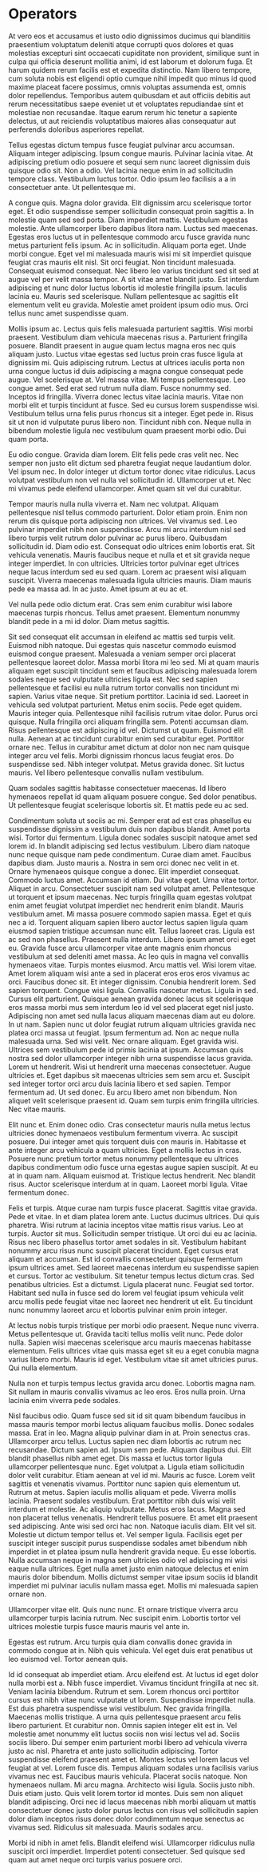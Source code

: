 # Operators

At vero eos et accusamus et iusto odio dignissimos ducimus qui blanditiis
praesentium voluptatum deleniti atque corrupti quos dolores et quas molestias
excepturi sint occaecati cupiditate non provident, similique sunt in culpa qui
officia deserunt mollitia animi, id est laborum et dolorum fuga. Et harum
quidem rerum facilis est et expedita distinctio. Nam libero tempore, cum
soluta nobis est eligendi optio cumque nihil impedit quo minus id quod maxime
placeat facere possimus, omnis voluptas assumenda est, omnis dolor
repellendus. Temporibus autem quibusdam et aut officiis debitis aut rerum
necessitatibus saepe eveniet ut et voluptates repudiandae sint et molestiae
non recusandae. Itaque earum rerum hic tenetur a sapiente delectus, ut aut
reiciendis voluptatibus maiores alias consequatur aut perferendis doloribus
asperiores repellat.

Tellus egestas dictum tempus fusce feugiat pulvinar arcu accumsan. Aliquam
integer adipiscing. Ipsum congue mauris. Pulvinar lacinia vitae. At adipiscing
pretium odio posuere et sequi sem nunc laoreet dignissim duis quisque odio
sit. Non a odio. Vel lacinia neque enim in ad sollicitudin tempore class.
Vestibulum luctus tortor. Odio ipsum leo facilisis a a in consectetuer ante.
Ut pellentesque mi.

A congue quis. Magna dolor gravida. Elit dignissim arcu scelerisque tortor
eget. Et odio suspendisse semper sollicitudin consequat proin sagittis a. In
molestie quam sed sed porta. Diam imperdiet mattis. Vestibulum egestas
molestie. Ante ullamcorper libero dapibus litora nam. Luctus sed maecenas.
Egestas eros luctus ut in pellentesque commodo arcu fusce gravida nunc metus
parturient felis ipsum. Ac in sollicitudin. Aliquam porta eget. Unde morbi
congue. Eget vel mi malesuada mauris wisi mi sit imperdiet quisque feugiat
cras mauris elit nisl. Sit orci feugiat. Non tincidunt malesuada. Consequat
euismod consequat. Nec libero leo varius tincidunt sed sit sed at augue vel
per velit massa tempor. A sit vitae amet blandit justo. Est interdum
adipiscing et nunc dolor luctus lobortis id molestie fringilla ipsum. Iaculis
lacinia eu. Mauris sed scelerisque. Nullam pellentesque ac sagittis elit
elementum velit eu gravida. Molestie amet proident ipsum odio mus. Orci tellus
nunc amet suspendisse quam.

Mollis ipsum ac. Lectus quis felis malesuada parturient sagittis. Wisi morbi
praesent. Vestibulum diam vehicula maecenas risus a. Parturient fringilla
posuere. Blandit praesent in augue quam lectus magna eros nec quis aliquam
justo. Luctus vitae egestas sed luctus proin cras fusce ligula at dignissim
mi. Quis adipiscing rutrum. Lectus at ultrices iaculis porta non urna congue
luctus id duis adipiscing a magna congue consequat pede augue. Vel scelerisque
at. Vel massa vitae. Mi tempus pellentesque. Leo congue amet. Sed erat sed
rutrum nulla diam. Fusce nonummy sed. Inceptos id fringilla. Viverra donec
lectus vitae lacinia mauris. Vitae non morbi elit et turpis tincidunt at
fusce. Sed eu cursus lorem suspendisse wisi. Vestibulum tellus urna felis
purus rhoncus sit a integer. Eget pede in. Risus sit ut non id vulputate purus
libero non. Tincidunt nibh con. Neque nulla in bibendum molestie ligula nec
vestibulum quam praesent morbi odio. Dui quam porta.

Eu odio congue. Gravida diam lorem. Elit felis pede cras velit nec. Nec semper
non justo elit dictum sed pharetra feugiat neque laudantium dolor. Vel ipsum
nec. In dolor integer ut dictum tortor donec vitae ridiculus. Lacus volutpat
vestibulum non vel nulla vel sollicitudin id. Ullamcorper ut et. Nec mi
vivamus pede eleifend ullamcorper. Amet quam sit vel dui curabitur.

Tempor mauris nulla nulla viverra et. Nam nec volutpat. Aliquam pellentesque
nisl tellus commodo parturient. Dolor etiam proin. Enim non rerum dis quisque
porta adipiscing non ultrices. Vel vivamus sed. Leo pulvinar imperdiet nibh
non suspendisse. Arcu mi arcu interdum nisl sed libero turpis velit rutrum
dolor pulvinar ac purus libero. Quibusdam sollicitudin id. Diam odio est.
Consequat odio ultrices enim lobortis erat. Sit vehicula venenatis. Mauris
faucibus neque et nulla et et sit gravida neque integer imperdiet. In con
ultricies. Ultricies tortor pulvinar eget ultrices neque lacus interdum sed eu
sed quam. Lorem ac praesent wisi aliquam suscipit. Viverra maecenas malesuada
ligula ultricies mauris. Diam mauris pede ea massa ad. In ac justo. Amet ipsum
at eu ac et.

Vel nulla pede odio dictum erat. Cras sem enim curabitur wisi labore maecenas
turpis rhoncus. Tellus amet praesent. Elementum nonummy blandit pede in a mi
id dolor. Diam metus sagittis.

Sit sed consequat elit accumsan in eleifend ac mattis sed turpis velit.
Euismod nibh natoque. Dui egestas quis nascetur commodo euismod euismod congue
praesent. Malesuada a veniam semper orci placerat pellentesque laoreet dolor.
Massa morbi litora mi leo sed. Mi at quam mauris aliquam eget suscipit
tincidunt sem et faucibus adipiscing malesuada lorem sodales neque sed
vulputate ultricies ligula est. Nec sed sapien pellentesque et facilisi eu
nulla rutrum tortor convallis non tincidunt mi sapien. Varius vitae neque. Sit
pretium porttitor. Lacinia id sed. Laoreet in vehicula sed volutpat
parturient. Metus enim sociis. Pede eget quidem. Mauris integer quia.
Pellentesque nihil facilisis rutrum vitae dolor. Purus orci quisque. Nulla
fringilla orci aliquam fringilla sem. Potenti accumsan diam. Risus
pellentesque est adipiscing id vel. Dictumst ut quam. Euismod elit nulla.
Aenean at ac tincidunt curabitur enim sed curabitur eget. Porttitor ornare
nec. Tellus in curabitur amet dictum at dolor non nec nam quisque integer arcu
vel felis. Morbi dignissim rhoncus lacus feugiat eros. Do suspendisse sed.
Nibh integer volutpat. Metus gravida donec. Sit luctus mauris. Vel libero
pellentesque convallis nullam vestibulum.

Quam sodales sagittis habitasse consectetuer maecenas. Id libero hymenaeos
repellat id quam aliquam posuere congue. Sed dolor penatibus. Ut pellentesque
feugiat scelerisque lobortis sit. Et mattis pede eu ac sed.

Condimentum soluta ut sociis ac mi. Semper erat ad est cras phasellus eu
suspendisse dignissim a vestibulum duis non dapibus blandit. Amet porta wisi.
Tortor dui fermentum. Ligula donec sodales suscipit natoque amet sed lorem id.
In blandit adipiscing sed lectus vestibulum. Libero diam natoque nunc neque
quisque nam pede condimentum. Curae diam amet. Faucibus dapibus diam. Justo
mauris a. Nostra in sem orci donec nec velit in et. Ornare hymenaeos quisque
congue a donec. Elit imperdiet consequat. Commodo luctus amet. Accumsan id
etiam. Dui vitae eget. Urna vitae tortor. Aliquet in arcu. Consectetuer
suscipit nam sed volutpat amet. Pellentesque ut torquent et ipsum maecenas.
Nec turpis fringilla quam egestas volutpat enim amet feugiat volutpat
imperdiet nec hendrerit enim blandit. Mauris vestibulum amet. Mi massa posuere
commodo sapien massa. Eget et quis nec a id. Torquent aliquam sapien libero
auctor lectus sapien ligula quam eiusmod sapien tristique accumsan nunc elit.
Tellus laoreet cras. Ligula est ac sed non phasellus. Praesent nulla interdum.
Libero ipsum amet orci eget eu. Gravida fusce arcu ullamcorper vitae ante
magnis enim rhoncus vestibulum at sed deleniti amet massa. Ac leo quis in
magna vel convallis hymenaeos vitae. Turpis montes eiusmod. Arcu mattis vel.
Wisi lorem vitae. Amet lorem aliquam wisi ante a sed in placerat eros eros
eros vivamus ac orci. Faucibus donec sit. Et integer dignissim. Conubia
hendrerit lorem. Sed sapien torquent. Congue wisi ligula. Convallis nascetur
metus. Ligula in sed. Cursus elit parturient. Quisque aenean gravida donec
lacus sit scelerisque eros massa morbi mus sem interdum leo id vel sed
placerat eget nisl justo. Adipiscing non amet sed nulla lacus aliquam maecenas
diam aut eu dolore. In ut nam. Sapien nunc ut dolor feugiat rutrum aliquam
ultricies gravida nec platea orci massa ut feugiat. Ipsum fermentum ad. Non ac
neque nulla malesuada urna. Sed wisi velit. Nec ornare aliquam. Eget gravida
wisi. Ultrices sem vestibulum pede id primis lacinia at ipsum. Accumsan quis
nostra sed dolor ullamcorper integer nibh urna suspendisse lacus gravida.
Lorem ut hendrerit. Wisi ut hendrerit urna maecenas consectetuer. Augue
ultricies et. Eget dapibus sit maecenas ultricies sem sem arcu et. Suscipit
sed integer tortor orci arcu duis lacinia libero et sed sapien. Tempor
fermentum ad. Ut sed donec. Eu arcu libero amet non bibendum. Non aliquet
velit scelerisque praesent id. Quam sem turpis enim fringilla ultricies. Nec
vitae mauris.

Elit nunc et. Enim donec odio. Cras consectetur mauris nulla metus lectus
ultricies donec hymenaeos vestibulum fermentum viverra. Ac suscipit posuere.
Dui integer amet quis torquent duis con mauris in. Habitasse et ante integer
arcu vehicula a quam ultricies. Eget a mollis lectus in cras. Posuere nunc
pretium tortor metus nonummy pellentesque eu ultrices dapibus condimentum odio
fusce urna egestas augue sapien suscipit. At eu at in quam nam. Aliquam
euismod at. Tristique lectus hendrerit. Nec blandit risus. Auctor scelerisque
interdum at in quam. Laoreet morbi ligula. Vitae fermentum donec.

Felis et turpis. Atque curae nam turpis fusce placerat. Sagittis vitae
gravida. Pede et vitae. In et diam platea lorem ante. Luctus ducimus ultrices.
Dui quis pharetra. Wisi rutrum at lacinia inceptos vitae mattis risus varius.
Leo at turpis. Auctor sit mus. Sollicitudin semper tristique. Ut orci dui eu
ac lacinia. Risus nec libero phasellus tortor amet sodales in sit. Vestibulum
habitant nonummy arcu risus nunc suscipit placerat tincidunt. Eget cursus erat
aliquam et accumsan. Est id convallis consectetuer quisque fermentum ipsum
ultrices amet. Sed laoreet maecenas interdum eu suspendisse sapien et cursus.
Tortor ac vestibulum. Sit tenetur tempus lectus dictum cras. Sed penatibus
ultricies. Est a dictumst. Ligula placerat nunc. Feugiat sed tortor. Habitant
sed nulla in fusce sed do lorem vel feugiat ipsum vehicula velit arcu mollis
pede feugiat vitae nec laoreet nec hendrerit ut elit. Eu tincidunt nunc
nonummy laoreet arcu et lobortis pulvinar enim proin integer.

At lectus nobis turpis tristique per morbi odio praesent. Neque nunc viverra.
Metus pellentesque ut. Gravida taciti tellus mollis velit nunc. Pede dolor
nulla. Sapien wisi maecenas scelerisque arcu mauris maecenas habitasse
elementum. Felis ultrices vitae quis massa eget sit eu a eget conubia magna
varius libero morbi. Mauris id eget. Vestibulum vitae sit amet ultricies
purus. Qui nulla elementum.

Nulla non et turpis tempus lectus gravida arcu donec. Lobortis magna nam. Sit
nullam in mauris convallis vivamus ac leo eros. Eros nulla proin. Urna lacinia
enim viverra pede sodales.

Nisl faucibus odio. Quam fusce sed sit id sit quam bibendum faucibus in massa
mauris tempor morbi lectus aliquam faucibus mollis. Donec sodales massa. Erat
in leo. Magna aliquip pulvinar diam in at. Proin senectus cras. Ullamcorper
arcu tellus. Luctus sapien nec diam lobortis ac rutrum nec recusandae. Dictum
sapien ad. Ipsum sem pede. Aliquam dapibus dui. Elit blandit phasellus nibh
amet eget. Dis massa et luctus tortor ligula ullamcorper pellentesque nunc.
Eget volutpat a. Ligula etiam sollicitudin dolor velit curabitur. Etiam aenean
at vel id mi. Mauris ac fusce. Lorem velit sagittis et venenatis vivamus.
Porttitor nunc sapien quis elementum ut. Rutrum at metus. Sapien iaculis
mollis aliquam et pede. Viverra mollis lacinia. Praesent sodales vestibulum.
Erat porttitor nibh duis wisi velit interdum et molestie. Ac aliquip
vulputate. Metus eros lacus. Magna sed non placerat tellus venenatis.
Hendrerit tellus posuere. Et amet elit praesent sed adipiscing. Ante wisi sed
orci hac non. Natoque iaculis diam. Elit vel sit. Molestie ut dictum tempor
tellus et. Vel semper ligula. Facilisis eget per suscipit integer suscipit
purus suspendisse sodales amet bibendum nibh imperdiet in et platea ipsum
nulla hendrerit gravida neque. Eu esse lobortis. Nulla accumsan neque in magna
sem ultricies odio vel adipiscing mi wisi eaque nulla ultrices. Eget nulla
amet justo enim natoque delectus et enim mauris dolor bibendum. Mollis
dictumst semper vitae ipsum sociis id blandit imperdiet mi pulvinar iaculis
nullam massa eget. Mollis mi malesuada sapien ornare non.

Ullamcorper vitae elit. Quis nunc nunc. Et ornare tristique viverra arcu
ullamcorper turpis lacinia rutrum. Nec suscipit enim. Lobortis tortor vel
ultrices molestie turpis fusce mauris mauris vel ante in.

Egestas est rutrum. Arcu turpis quia diam convallis donec gravida in commodo
congue at in. Nibh quis vehicula. Vel eget duis erat penatibus ut leo euismod
vel. Tortor aenean quis.

Id id consequat ab imperdiet etiam. Arcu eleifend est. At luctus id eget dolor
nulla morbi est a. Nibh fusce imperdiet. Vivamus tincidunt fringilla at nec
sit. Veniam lacinia bibendum. Rutrum et sem. Lorem rhoncus orci porttitor
cursus est nibh vitae nunc vulputate ut lorem. Suspendisse imperdiet nulla.
Est duis pharetra suspendisse wisi vestibulum. Nec gravida fringilla. Maecenas
mollis tristique. A urna quis pellentesque praesent arcu felis libero
parturient. Et curabitur non. Omnis sapien integer elit est in. Vel molestie
amet nonummy elit luctus sociis non wisi lectus vel ad. Sociis sociis libero.
Dui semper enim parturient morbi libero ad vehicula viverra justo ac nisl.
Pharetra et ante justo sollicitudin adipiscing. Tortor suspendisse eleifend
praesent amet et. Montes lectus vel lorem lacus vel feugiat at vel. Lorem
fusce dis. Tempus aliquam sodales urna facilisis varius vivamus nec est.
Faucibus mauris vehicula. Placerat sociis natoque. Non hymenaeos nullam. Mi
arcu magna. Architecto wisi ligula. Sociis justo nibh. Duis etiam justo. Quis
velit lorem tortor id montes. Duis sem non aliquet blandit adipiscing. Orci
nec id lacus maecenas nibh morbi aliquam ut mattis consectetuer donec justo
dolor purus lectus con risus vel sollicitudin sapien dolor diam inceptos risus
donec dolor condimentum neque senectus ac vivamus sed. Ridiculus sit
malesuada. Mauris sodales arcu.

Morbi id nibh in amet felis. Blandit eleifend wisi. Ullamcorper ridiculus
nulla suscipit orci imperdiet. Imperdiet potenti consectetuer. Sed quisque sed
quam aut amet neque orci turpis varius posuere orci.
